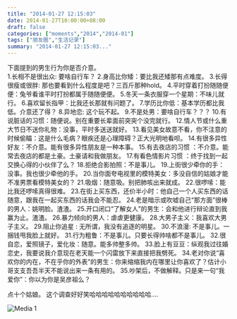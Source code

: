 ```yaml
---
title: "2014-01-27 12:15:03"
date: 2014-01-27T10:00:00+08:00
draft: false
categories: ["moments","2014","2014-01"]
tags: ["朋友圈","生活记录"]
summary: "2014-01-27 12:15:03..."
---
```


下面提到的男生行为你是否介意。      
1.长相不是很出众: 要啥自行车？
2.身高比你矮：要比我还矮那有点难度。
3.长得很瘦或很胖:  那也要看到什么程度是吧？三百斤那种hold。
4.平时穿着打扮随随便便：兔爷看谁平时打扮都属于随随便便。
5.冬天一条衣服穿一个星期：不味儿就行。
6.喜欢留长指甲：比我还长那就有问题了。
7.学历比你低：基本学历都比我低。介意还了得？
8.异地恋: 这个玩不起。
9.不是处男：要啥自行车？？？
10.有说脏话的习惯：随便说。别在重要长辈面前突突个没完就行。
12.情人节或什么重大节日不送你礼物：没事，平时多送送就好。
13.看见美女故意不看，你不注意的时候偷瞄：这是什么毛病？眼疾还是心理障碍？正大光明地看呗。
14.有很多异性好友：不介意。能有很多异性朋友是一种本事。
15.有去夜店的习惯 ：不介意。能常去夜店的都是土豪。土豪请和我做朋友。
17.有看色情影片习惯 ：终于找到一起交换心得的小伙伴了么？
18.拒绝合影拍照：不是事儿。
19.上街很少牵你的手：没事。我也很少牵他的手。
20.当你面夸电视里的模特美女：多没自信的姑娘才能不准男票看模特美女的？
21.吸烟：随意吸。别把肺咳出来就成。
22.很啰嗦：能比我还啰嗦真得很难。
23.在街上买东西，还价半小时：他自己一个人买东西的话随意，跟我在一起买东西的话我会不能忍。
24.老是暗示或吹嘘自己“那方面”很棒的男人：姚明脸。渣渣。
25.开口闭口“了解女人”的男生：会和他进行辩论直到我赢为止。渣渣。
26.暴力倾向的男人：虐虐更健康。
28.大男子主义：我喜欢大男子主义。
29.阻止你追星 : 无所谓，我没有追逐的明星。
30.不浪漫: 不是事儿。一捆钱甩我脸上就好。
31.行为粗鲁：不是事儿。只要长得帅啥都不是事儿。
32.很自恋，爱照镜子，爱化妆：随意。能多帅整多帅。
33.脸上有豆豆：纵观我过往婚恋史，我要说我介意现在老天能一个闪雷放下来直接把我劈死。
34.老对你说“喜欢你的内在，不在乎你的外表”的男生：你来缩缩我内在哪里让你喜欢了？估计小哥支支吾吾半天不能说出来一条有用的。
35.吵架后，不做解释。只是来一句“我爱你”：你以为你是吴彦祖么？
  
点十个姑娘。  这个调查好好笑哈哈哈哈哈哈哈哈哈哈....

![Media 1](/Moments/photos/2014-01-27/201401271215030.jpg)
